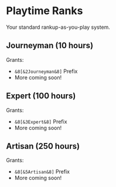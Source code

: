 # Playtime Ranks

Your standard rankup-as-you-play system.

## Journeyman (10 hours)

Grants:

- `&8[&2Journeyman&8]` Prefix
- More coming soon!

## Expert (100 hours)

Grants:

- `&8[&3Expert&8]` Prefix
- More coming soon!

## Artisan (250 hours)

Grants:

- `&8[&5Artisan&8]` Prefix
- More coming soon!